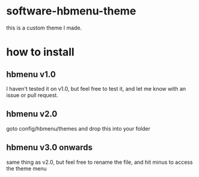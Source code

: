 # software-hbmenu-theme
this is a custom theme I made.
# how to install
## hbmenu v1.0
I haven't tested it on v1.0, but feel free to test it, and let me know with an issue or pull request.
## hbmenu v2.0
goto config/hbmenu/themes and drop this into your folder
## hbmenu v3.0 onwards
same thing as v2.0, but feel free to rename the file, and hit minus to access the theme menu
